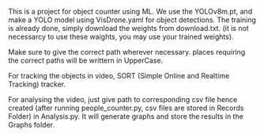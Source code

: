 This is a project for object counter using ML. We use the YOLOv8m.pt, and make a YOLO model using VisDrone.yaml for object detections.
The training is already done, simply download the weights from download.txt. (it is not necessarcy to use these waights, you may use your trained weights).

Make sure to give the correct path wherever necessary. places requiring the correct paths will be writtern in UpperCase.

For tracking the objects in video, SORT (Simple Online and Realtime Tracking) tracker. 

For analysing the video, just give path to corresponding csv file hence created (after running people_counter.py, csv files are stored in Records Folder) in Analysis.py. It will generate graphs and store the results in the Graphs folder.

